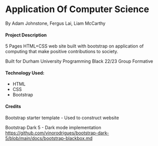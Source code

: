 
# Application Of Computer Science

By Adam Johnstone, Fergus Lai, Liam McCarthy

#### Project Description

5 Pages HTML+CSS web site built with bootstrap on application of computing that make positive contributions to society. 

Built for Durham University Programming Black 22/23 Group Formative

#### Technology Used:
- HTML
- CSS
- Bootstrap

#### Credits

Bootstrap starter template - Used to construct website

Bootstrap Dark 5 - Dark mode implementation https://github.com/vinorodrigues/bootstrap-dark-5/blob/main/docs/bootstrap-blackbox.md

